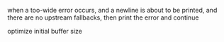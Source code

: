 when a too-wide error occurs,
and a newline is about to be printed,
and there are no upstream fallbacks,
then print the error and continue


optimize initial buffer size